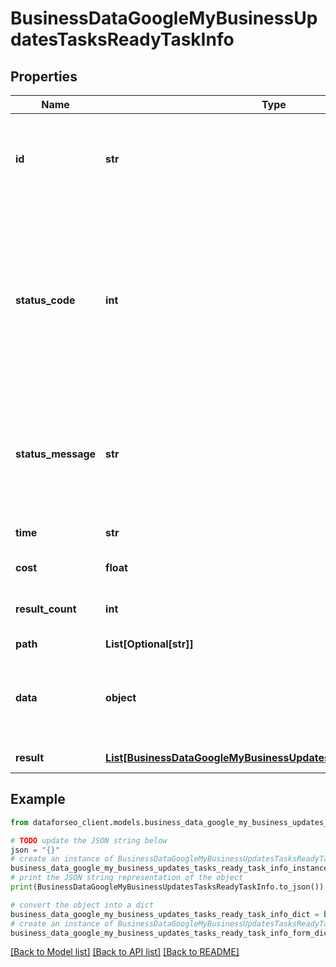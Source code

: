# BusinessDataGoogleMyBusinessUpdatesTasksReadyTaskInfo


## Properties

Name | Type | Description | Notes
------------ | ------------- | ------------- | -------------
**id** | **str** | task identifier unique task identifier in our system in the UUID format | [optional] 
**status_code** | **int** | status code of the task generated by DataForSEO, can be within the following range: 10000-60000 you can find the full list of the response codes here | [optional] 
**status_message** | **str** | informational message of the task you can find the full list of general informational messages here | [optional] 
**time** | **str** | execution time, seconds | [optional] 
**cost** | **float** | total tasks cost, USD | [optional] 
**result_count** | **int** | number of elements in the result array | [optional] 
**path** | **List[Optional[str]]** | URL path | [optional] 
**data** | **object** | contains the same parameters that you specified in the POST request | [optional] 
**result** | [**List[BusinessDataGoogleMyBusinessUpdatesTasksReadyResultInfo]**](BusinessDataGoogleMyBusinessUpdatesTasksReadyResultInfo.md) | array of results | [optional] 

## Example

```python
from dataforseo_client.models.business_data_google_my_business_updates_tasks_ready_task_info import BusinessDataGoogleMyBusinessUpdatesTasksReadyTaskInfo

# TODO update the JSON string below
json = "{}"
# create an instance of BusinessDataGoogleMyBusinessUpdatesTasksReadyTaskInfo from a JSON string
business_data_google_my_business_updates_tasks_ready_task_info_instance = BusinessDataGoogleMyBusinessUpdatesTasksReadyTaskInfo.from_json(json)
# print the JSON string representation of the object
print(BusinessDataGoogleMyBusinessUpdatesTasksReadyTaskInfo.to_json())

# convert the object into a dict
business_data_google_my_business_updates_tasks_ready_task_info_dict = business_data_google_my_business_updates_tasks_ready_task_info_instance.to_dict()
# create an instance of BusinessDataGoogleMyBusinessUpdatesTasksReadyTaskInfo from a dict
business_data_google_my_business_updates_tasks_ready_task_info_form_dict = business_data_google_my_business_updates_tasks_ready_task_info.from_dict(business_data_google_my_business_updates_tasks_ready_task_info_dict)
```
[[Back to Model list]](../README.md#documentation-for-models) [[Back to API list]](../README.md#documentation-for-api-endpoints) [[Back to README]](../README.md)


